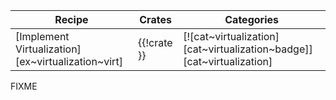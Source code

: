 | Recipe | Crates | Categories |
|--------|--------|------------|
| [Implement Virtualization][ex~virtualization~virt] | {{!crate }} | [![cat~virtualization][cat~virtualization~badge]][cat~virtualization] |

<div class="hidden">
FIXME
</div>
